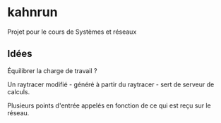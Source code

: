kahnrun
=======

Projet pour le cours de Systèmes et réseaux



Idées
-----

Équilibrer la charge de travail ?

Un raytracer modifié - généré à partir du raytracer - sert de serveur de calculs.

Plusieurs points d'entrée appelés en fonction de ce qui est reçu sur le réseau.

